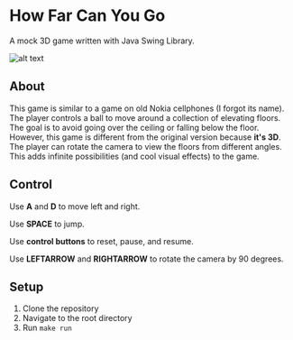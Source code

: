 # How Far Can You Go
A mock 3D game written with Java Swing Library.

![alt text](https://github.com/zchuning/How-Far-Can-You-Go/raw/master/files/Gameplay.png "Gameplay")

## About
This game is similar to a game on old Nokia cellphones (I forgot its name). The player controls a ball to move around 
a collection of elevating floors. The goal is to avoid going over the ceiling or falling below the floor. However, this 
game is different from the original version because **it's 3D**. The player can rotate the camera to view the floors 
from different angles. This adds infinite possibilities (and cool visual effects) to the game.


## Control
Use **A** and **D** to move left and right.

Use **SPACE** to jump.

Use **control buttons** to reset, pause, and resume.

Use **LEFTARROW** and **RIGHTARROW** to rotate the camera by 90 degrees.

## Setup
1. Clone the repository
2. Navigate to the root directory
3. Run ```make run```
